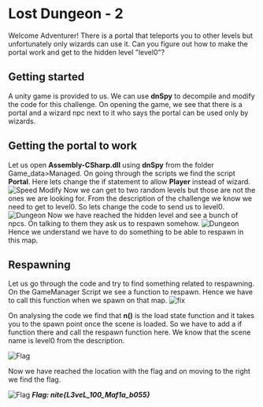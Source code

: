 # Lost Dungeon - 2

Welcome Adventurer! There is a portal that teleports you to other levels but unfortunately only wizards can use it. Can you figure out how to make the portal work and get to the hidden level "level0"? 



## Getting started

A unity game is provided to us. We can use **dnSpy** to decompile and modify the code for this challenge. On opening the game, we see that there is a portal and a wizard npc next to it who says the portal can be used only by wizards.
## Getting the portal to work

Let us open **Assembly-CSharp.dll** using **dnSpy** from the folder Game_data>Managed. On going through the scripts we find the script **Portal**.  Here lets change the if statement to allow **Player** instead of wizard. 
![Speed Modify](https://dl.dropboxusercontent.com/s/50rldo88giapwu5/Screenshot%202021-10-20%20183858.png?dl=0)
Now we can get to two random levels but those are not the ones we are looking for. From the description of the challenge we know we need to get to level0. So lets change the code to send us to level0.
![Dungeon](https://dl.dropboxusercontent.com/s/3cti2otmqbjq246/1.png?dl=0)
Now we have reached the hidden level and see a bunch of npcs. On talking to them they ask us to respawn somehow.
![Dungeon](https://dl.dropboxusercontent.com/s/4war1gcl3gsdndx/3.png?dl=0)
Hence we understand we have to do something to be able to respawn in this map.

## Respawning
Let us go through the code and try to find something related to respawning. On the GameManager Script we see a function to respawn. Hence we have to call this function when we spawn on that map.
![fix](https://dl.dropboxusercontent.com/s/qt001t3t4yr36xo/4.png?dl=0)

On analysing the code we find that **n()** is the load state function and it takes you to the spawn point once the scene is loaded. So we have to add a if function there and call the respawn function here. We know that the scene name is level0 from the description. 

![Flag](https://dl.dropboxusercontent.com/s/q4jw2s0drp0v2b9/6.png?dl=0)

Now we have reached the location with the flag and on moving to the right we find the flag.

![Flag](https://dl.dropboxusercontent.com/s/bvzknjh0wxami8r/flag.png?dl=0)
***Flag: nite{L3veL_100_Maf1a_b055}***